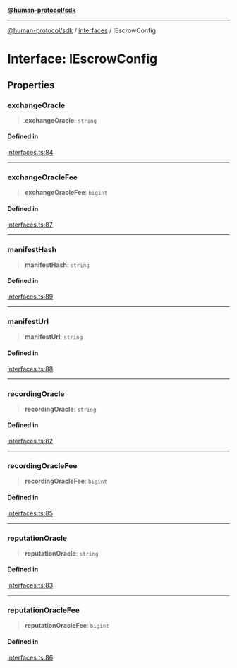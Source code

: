 [**@human-protocol/sdk**](../../README.md)

***

[@human-protocol/sdk](../../modules.md) / [interfaces](../README.md) / IEscrowConfig

# Interface: IEscrowConfig

## Properties

### exchangeOracle

> **exchangeOracle**: `string`

#### Defined in

[interfaces.ts:84](https://github.com/humanprotocol/human-protocol/blob/38a18ec1b58d03e9e1ad84ba013a1910011a6602/packages/sdk/typescript/human-protocol-sdk/src/interfaces.ts#L84)

***

### exchangeOracleFee

> **exchangeOracleFee**: `bigint`

#### Defined in

[interfaces.ts:87](https://github.com/humanprotocol/human-protocol/blob/38a18ec1b58d03e9e1ad84ba013a1910011a6602/packages/sdk/typescript/human-protocol-sdk/src/interfaces.ts#L87)

***

### manifestHash

> **manifestHash**: `string`

#### Defined in

[interfaces.ts:89](https://github.com/humanprotocol/human-protocol/blob/38a18ec1b58d03e9e1ad84ba013a1910011a6602/packages/sdk/typescript/human-protocol-sdk/src/interfaces.ts#L89)

***

### manifestUrl

> **manifestUrl**: `string`

#### Defined in

[interfaces.ts:88](https://github.com/humanprotocol/human-protocol/blob/38a18ec1b58d03e9e1ad84ba013a1910011a6602/packages/sdk/typescript/human-protocol-sdk/src/interfaces.ts#L88)

***

### recordingOracle

> **recordingOracle**: `string`

#### Defined in

[interfaces.ts:82](https://github.com/humanprotocol/human-protocol/blob/38a18ec1b58d03e9e1ad84ba013a1910011a6602/packages/sdk/typescript/human-protocol-sdk/src/interfaces.ts#L82)

***

### recordingOracleFee

> **recordingOracleFee**: `bigint`

#### Defined in

[interfaces.ts:85](https://github.com/humanprotocol/human-protocol/blob/38a18ec1b58d03e9e1ad84ba013a1910011a6602/packages/sdk/typescript/human-protocol-sdk/src/interfaces.ts#L85)

***

### reputationOracle

> **reputationOracle**: `string`

#### Defined in

[interfaces.ts:83](https://github.com/humanprotocol/human-protocol/blob/38a18ec1b58d03e9e1ad84ba013a1910011a6602/packages/sdk/typescript/human-protocol-sdk/src/interfaces.ts#L83)

***

### reputationOracleFee

> **reputationOracleFee**: `bigint`

#### Defined in

[interfaces.ts:86](https://github.com/humanprotocol/human-protocol/blob/38a18ec1b58d03e9e1ad84ba013a1910011a6602/packages/sdk/typescript/human-protocol-sdk/src/interfaces.ts#L86)
